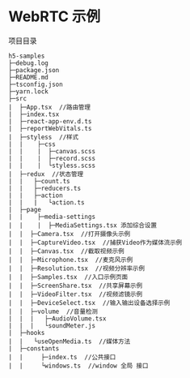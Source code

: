 # WebRTC 示例

项目目录

    h5-samples  
    ├─debug.log  
    ├─package.json  
    ├─README.md  
    ├─tsconfig.json  
    ├─yarn.lock  
    ├─src  
    |  ├─App.tsx  //路由管理
    |  ├─index.tsx  
    |  ├─react-app-env.d.ts  
    |  ├─reportWebVitals.ts  
    |  ├─styless  //样式
    |  |    ├─css  
    |  |    |  ├─canvas.scss  
    |  |    |  ├─record.scss  
    |  |    |  └styless.scss  
    |  ├─redux  //状态管理
    |  |   ├─count.ts  
    |  |   ├─reducers.ts  
    |  |   ├─action  
    |  |   |   └action.ts  
    |  ├─page  
    |  |    ├─media-settings  
    |  |    |  ├─MediaSettings.tsx 添加综合设置
    |  |  ├─Camera.tsx  //打开摄像头示例
    |  |  ├─CaptureVideo.tsx  //捕获Video作为媒体流示例
    |  |  ├─Canvas.tsx  //截取视频示例
    |  |  ├─Microphone.tsx  //麦克风示例
    |  |  ├─Resolution.tsx  //视频分辨率示例
    |  |  ├─Samples.tsx  //入口示例页面
    |  |  ├─ScreenShare.tsx  //共享屏幕示例
    |  |  ├─VideoFilter.tsx  //视频滤镜示例
    |  |  ├─DeviceSelect.tsx  //输入输出设备选择示例
    |  |  ├─volume  //音量检测
    |  |  |   ├─AudioVolume.tsx  
    |  |  |   └soundMeter.js 
    |  ├─hooks  
    |  |   └useOpenMedia.ts  //媒体方法
    |  ├─constants  
    |  |     ├─index.ts  //公共接口
    |  |     └windows.ts  //window 全局 接口
 